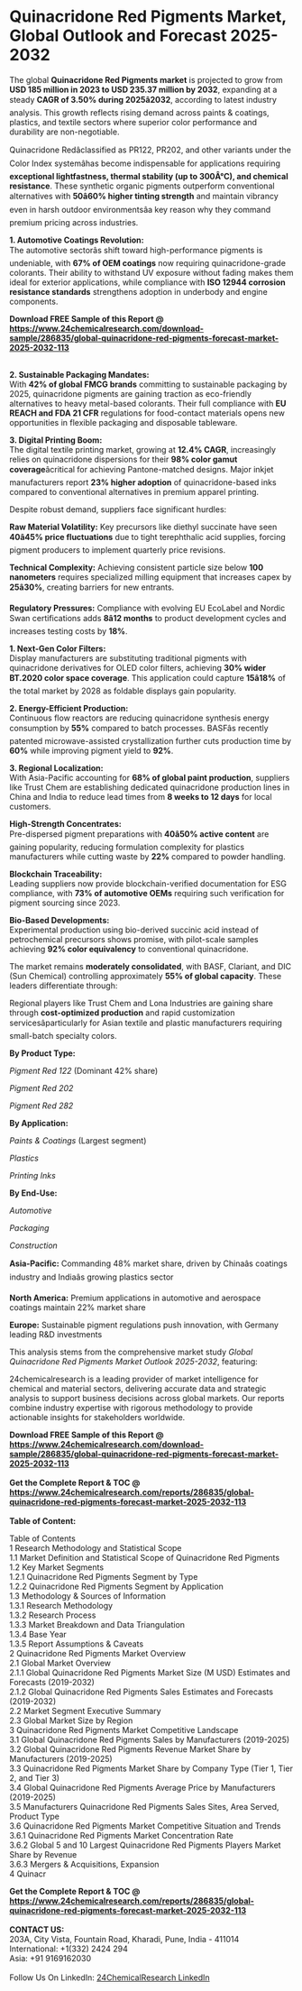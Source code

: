 <h1>Quinacridone Red Pigments Market, Global Outlook and Forecast 2025-2032</h1><p>The global <strong>Quinacridone Red Pigments market</strong> is projected to grow from <strong>USD 185 million in 2023 to USD 235.37 million by 2032</strong>, expanding at a steady <strong>CAGR of 3.50% during 2025â2032</strong>, according to latest industry analysis. This growth reflects rising demand across paints &amp; coatings, plastics, and textile sectors where superior color performance and durability are non-negotiable.</p><p>Quinacridone Redâclassified as PR122, PR202, and other variants under the Color Index systemâhas become indispensable for applications requiring <strong>exceptional lightfastness, thermal stability (up to 300Â°C), and chemical resistance</strong>. These synthetic organic pigments outperform conventional alternatives with <strong>50â60% higher tinting strength</strong> and maintain vibrancy even in harsh outdoor environmentsâa key reason why they command premium pricing across industries.</p><p><strong>1. Automotive Coatings Revolution:</strong><br>
The automotive sectorâs shift toward high-performance pigments is undeniable, with <strong>67% of OEM coatings</strong> now requiring quinacridone-grade colorants. Their ability to withstand UV exposure without fading makes them ideal for exterior applications, while compliance with <strong>ISO 12944 corrosion resistance standards</strong> strengthens adoption in underbody and engine components.</p><div><b>Download FREE Sample of this Report @ 
            <a href="https://www.24chemicalresearch.com/download-sample/286835/global-quinacridone-red-pigments-forecast-market-2025-2032-113">
            https://www.24chemicalresearch.com/download-sample/286835/global-quinacridone-red-pigments-forecast-market-2025-2032-113</a></b></div><br><p><strong>2. Sustainable Packaging Mandates:</strong><br>
With <strong>42% of global FMCG brands</strong> committing to sustainable packaging by 2025, quinacridone pigments are gaining traction as eco-friendly alternatives to heavy metal-based colorants. Their full compliance with <strong>EU REACH and FDA 21 CFR</strong> regulations for food-contact materials opens new opportunities in flexible packaging and disposable tableware.</p><p><strong>3. Digital Printing Boom:</strong><br>
The digital textile printing market, growing at <strong>12.4% CAGR</strong>, increasingly relies on quinacridone dispersions for their <strong>98% color gamut coverage</strong>âcritical for achieving Pantone-matched designs. Major inkjet manufacturers report <strong>23% higher adoption</strong> of quinacridone-based inks compared to conventional alternatives in premium apparel printing.</p><p>Despite robust demand, suppliers face significant hurdles:</p><p><strong>Raw Material Volatility:</strong> Key precursors like diethyl succinate have seen <strong>40â45% price fluctuations</strong> due to tight terephthalic acid supplies, forcing pigment producers to implement quarterly price revisions.</p><p><strong>Technical Complexity:</strong> Achieving consistent particle size below <strong>100 nanometers</strong> requires specialized milling equipment that increases capex by <strong>25â30%</strong>, creating barriers for new entrants.</p><p><strong>Regulatory Pressures:</strong> Compliance with evolving EU EcoLabel and Nordic Swan certifications adds <strong>8â12 months</strong> to product development cycles and increases testing costs by <strong>18%</strong>.</p><p><strong>1. Next-Gen Color Filters:</strong><br>
Display manufacturers are substituting traditional pigments with quinacridone derivatives for OLED color filters, achieving <strong>30% wider BT.2020 color space coverage</strong>. This application could capture <strong>15â18%</strong> of the total market by 2028 as foldable displays gain popularity.</p><p><strong>2. Energy-Efficient Production:</strong><br>
Continuous flow reactors are reducing quinacridone synthesis energy consumption by <strong>55%</strong> compared to batch processes. BASFâs recently patented microwave-assisted crystallization further cuts production time by <strong>60%</strong> while improving pigment yield to <strong>92%</strong>.</p><p><strong>3. Regional Localization:</strong><br>
With Asia-Pacific accounting for <strong>68% of global paint production</strong>, suppliers like Trust Chem are establishing dedicated quinacridone production lines in China and India to reduce lead times from <strong>8 weeks to 12 days</strong> for local customers.</p><p><strong>High-Strength Concentrates:</strong><br>
    Pre-dispersed pigment preparations with <strong>40â50% active content</strong> are gaining popularity, reducing formulation complexity for plastics manufacturers while cutting waste by <strong>22%</strong> compared to powder handling.</p><p><strong>Blockchain Traceability:</strong><br>
    Leading suppliers now provide blockchain-verified documentation for ESG compliance, with <strong>73% of automotive OEMs</strong> requiring such verification for pigment sourcing since 2023.</p><p><strong>Bio-Based Developments:</strong><br>
    Experimental production using bio-derived succinic acid instead of petrochemical precursors shows promise, with pilot-scale samples achieving <strong>92% color equivalency</strong> to conventional quinacridone.</p><p>The market remains <strong>moderately consolidated</strong>, with BASF, Clariant, and DIC (Sun Chemical) controlling approximately <strong>55% of global capacity</strong>. These leaders differentiate through:</p><p>Regional players like Trust Chem and Lona Industries are gaining share through <strong>cost-optimized production</strong> and rapid customization servicesâparticularly for Asian textile and plastic manufacturers requiring small-batch specialty colors.</p><p><strong>By Product Type:</strong></p><p><em>Pigment Red 122</em> (Dominant 42% share)</p><p><em>Pigment Red 202</em></p><p><em>Pigment Red 282</em></p><p><strong>By Application:</strong></p><p><em>Paints &amp; Coatings</em> (Largest segment)</p><p><em>Plastics</em></p><p><em>Printing Inks</em></p><p><strong>By End-Use:</strong></p><p><em>Automotive</em></p><p><em>Packaging</em></p><p><em>Construction</em></p><p><strong>Asia-Pacific:</strong> Commanding 48% market share, driven by Chinaâs coatings industry and Indiaâs growing plastics sector</p><p><strong>North America:</strong> Premium applications in automotive and aerospace coatings maintain 22% market share</p><p><strong>Europe:</strong> Sustainable pigment regulations push innovation, with Germany leading R&amp;D investments</p><p>This analysis stems from the comprehensive market study <em>Global Quinacridone Red Pigments Market Outlook 2025-2032</em>, featuring:</p><p>24chemicalresearch is a leading provider of market intelligence for chemical and material sectors, delivering accurate data and strategic analysis to support business decisions across global markets. Our reports combine industry expertise with rigorous methodology to provide actionable insights for stakeholders worldwide.</p><div><b>Download FREE Sample of this Report @ 
            <a href="https://www.24chemicalresearch.com/download-sample/286835/global-quinacridone-red-pigments-forecast-market-2025-2032-113">
            https://www.24chemicalresearch.com/download-sample/286835/global-quinacridone-red-pigments-forecast-market-2025-2032-113</a></b></div><br><div><b>Get the Complete Report & TOC @ 
            <a href="https://www.24chemicalresearch.com/reports/286835/global-quinacridone-red-pigments-forecast-market-2025-2032-113">
            https://www.24chemicalresearch.com/reports/286835/global-quinacridone-red-pigments-forecast-market-2025-2032-113</a></b></div><br>
            <b>Table of Content:</b><p>Table of Contents<br />
1 Research Methodology and Statistical Scope<br />
1.1 Market Definition and Statistical Scope of Quinacridone Red Pigments<br />
1.2 Key Market Segments<br />
1.2.1 Quinacridone Red Pigments Segment by Type<br />
1.2.2 Quinacridone Red Pigments Segment by Application<br />
1.3 Methodology & Sources of Information<br />
1.3.1 Research Methodology<br />
1.3.2 Research Process<br />
1.3.3 Market Breakdown and Data Triangulation<br />
1.3.4 Base Year<br />
1.3.5 Report Assumptions & Caveats<br />
2 Quinacridone Red Pigments Market Overview<br />
2.1 Global Market Overview<br />
2.1.1 Global Quinacridone Red Pigments Market Size (M USD) Estimates and Forecasts (2019-2032)<br />
2.1.2 Global Quinacridone Red Pigments Sales Estimates and Forecasts (2019-2032)<br />
2.2 Market Segment Executive Summary<br />
2.3 Global Market Size by Region<br />
3 Quinacridone Red Pigments Market Competitive Landscape<br />
3.1 Global Quinacridone Red Pigments Sales by Manufacturers (2019-2025)<br />
3.2 Global Quinacridone Red Pigments Revenue Market Share by Manufacturers (2019-2025)<br />
3.3 Quinacridone Red Pigments Market Share by Company Type (Tier 1, Tier 2, and Tier 3)<br />
3.4 Global Quinacridone Red Pigments Average Price by Manufacturers (2019-2025)<br />
3.5 Manufacturers Quinacridone Red Pigments Sales Sites, Area Served, Product Type<br />
3.6 Quinacridone Red Pigments Market Competitive Situation and Trends<br />
3.6.1 Quinacridone Red Pigments Market Concentration Rate<br />
3.6.2 Global 5 and 10 Largest Quinacridone Red Pigments Players Market Share by Revenue<br />
3.6.3 Mergers & Acquisitions, Expansion<br />
4 Quinacr</p><div><b>Get the Complete Report & TOC @ 
            <a href="https://www.24chemicalresearch.com/reports/286835/global-quinacridone-red-pigments-forecast-market-2025-2032-113">
            https://www.24chemicalresearch.com/reports/286835/global-quinacridone-red-pigments-forecast-market-2025-2032-113</a></b></div><br><b>CONTACT US:</b><br>
            203A, City Vista, Fountain Road, Kharadi, Pune, India - 411014<br>
            International: +1(332) 2424 294<br>
            Asia: +91 9169162030 <br><br>
            Follow Us On LinkedIn: <a href="https://www.linkedin.com/company/24chemicalresearch/">24ChemicalResearch LinkedIn</a>